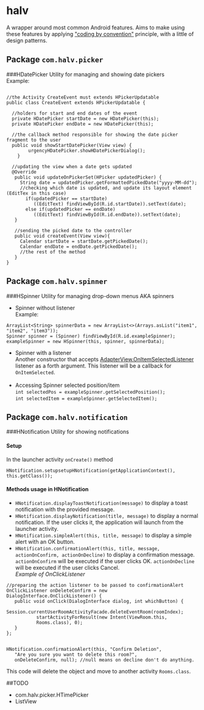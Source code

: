 # halv
A wrapper around most common Android features. Aims to make using these features by applying ["coding by convention"](https://en.wikipedia.org/wiki/Convention_over_configuration) principle, with a little of design patterns.
<br>

## Package `com.halv.picker`
###HDatePicker
Utility for managing and showing date pickers<br>
Example:
```

//the Activity CreateEvent must extends HPickerUpdatable
public class CreateEvent extends HPickerUpdatable {

  //holders for start and end dates of the event
  private HDatePicker startDate = new HDatePicker(this);
  private HDatePicker endDate = new HDatePicker(this);

  //the callback method responsible for showing the date picker fragment to the user
  public void showStartDatePicker(View view) {
        urgencyHDatePicker.showHDatePickerDialog();
    }

  //updating the view when a date gets updated
  @Override
   public void updateOnPickerSet(HPicker updatedPicker) {
     String date = updatedPicker.getFormattedPickedDate("yyyy-MM-dd");
     //checking which date is updated, and update its layout element (EditTex in this case)
       if(updatedPicker == startDate)
          ((EditText) findViewById(R.id.startDate)).setText(date);
       else if(updatedPicker == endDate)
          ((EditText) findViewById(R.id.endDate)).setText(date);
   }

   //sending the picked date to the controller
   public void createEvent(View view){
     Calendar startDate = startDate.getPickedDate();
     Calendar endDate = endDate.getPickedDate();
     //the rest of the method
   }
}
```
## Package `com.halv.spinner`
###HSpinner
Utility for managing drop-down menus AKA spinners<br>
* Spinner without listener<br>
Example:
```
ArrayList<String> spinnerData = new ArrayList<>(Arrays.asList("item1", "item2", "item3"));
Spinner spinner = (Spinner) findViewById(R.id.exampleSpinner);
exampleSpinner = new HSpinner(this, spinner, spinnerData);
```

* Spinner with a listener<br>
Another constructor that accepts [AdapterView.OnItemSelectedListener](http://developer.android.com/reference/android/widget/AdapterView.OnItemSelectedListener.html) listener as a forth argument. This listener will be a callback for `OnItemSelected`.
<br><br>
* Accessing Spinner selected position/item<br>
`int selectedPos = exampleSpinner.getSelectedPosition();`<br>
`int selectedItem = exampleSpinner.getSelectedItem();`



## Package `com.halv.notification`
###HNotification
Utility for showing notifications
#### Setup
In the launcher activity `onCreate()` method
```
HNotification.setupsetupHNotification(getApplicationContext(), this.getClass());
```
#### Methods usage in HNotification
 * `HNotification.displayToastNotification(message)` to display a toast notification with the provided message.
 * `HNotification.displayNotification(title, message)` to display a normal notification. If the user clicks it, the application will launch from the launcher activity.
 * `HNotification.simpleAlert(this, title, message)` to display a simple alert with an OK button.
 * `HNotification.confirmationAlert(this, title, message, actionOnConfirm, actionOnDecline)` to display a confirmation message.<br> `actionOnConfirm` will be executed if the user clicks OK. `actionOnDecline` will be executed if the user clicks Cancel.<br>
 *Example of OnClickListener*

 ```
 //preparing the action listener to be passed to confirmationAlert
 OnClickListener onDeleteConfirm = new DialogInterface.OnClickListener() {
 	public void onClick(DialogInterface dialog, int whichButton) {
 			Session.currentUserRoomActivityFacade.deleteEventRoom(roomIndex);
 			startActivityForResult(new Intent(ViewRoom.this,
 			Rooms.class), 0);
 	}
 };


 HNotification.confirmationAlert(this, "Confirm Deletion",
 	"Are you sure you want to delete this room?",
    onDeleteConfirm, null); //null means on decline don't do anything.
```

This code will delete the object and move to another activity `Rooms.class`.


##TODO
* com.halv.picker.HTimePicker
* ListView
